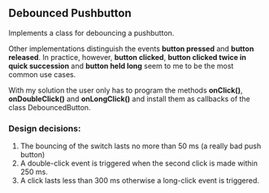 ## Debounced Pushbutton ##
Implements a class for debouncing a pushbutton. 

Other implementations distinguish the events **button pressed** and **button released**. In practice, however, **button clicked**, **button clicked twice in quick succession** and **button held long** seem to me to be the most common use cases.

With my solution the user only has to program the methods **onClick()**, **onDoubleClick()** and **onLongClick()** and install them as callbacks of the class DebouncedButton.

### Design decisions:
1. The bouncing of the switch lasts no more than 50 ms (a really bad push button)
2. A double-click event is triggered when the second click is made within 250 ms.
3. A click lasts less than 300 ms otherwise a long-click event is triggered.  